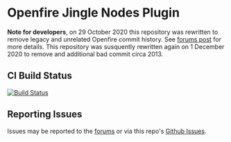 # Openfire Jingle Nodes Plugin

**Note for developers**, on 29 October 2020 this repository was rewritten to remove legacy and unrelated Openfire commit history.  See [forums post](https://discourse.igniterealtime.org/t/89049) for more details.  This repository was susquently rewritten again on 1 December 2020 to remove and additional bad commit circa 2013.

## CI Build Status

[![Build Status](https://github.com/igniterealtime/openfire-jingleNodes-plugin/workflows/Java%20CI/badge.svg)](https://github.com/igniterealtime/openfire-jingleNodes-plugin/actions)

## Reporting Issues

Issues may be reported to the [forums](https://discourse.igniterealtime.org) or via this repo's [Github Issues](https://github.com/igniterealtime/openfire-jingleNodes-plugin).
